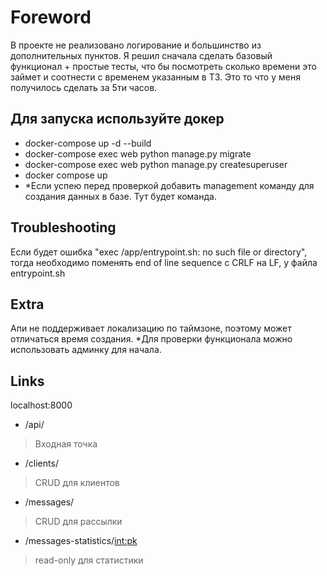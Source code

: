 # Foreword
В проекте не реализовано логирование и большинство из дополнительных пунктов. 
Я решил сначала сделать базовый функционал + простые тесты, что бы посмотреть сколько времени это займет и соотнести с временем указанным в ТЗ. Это то что у меня получилось сделать за 5ти часов. 

## Для запуска используйте докер
- docker-compose up -d --build
- docker-compose exec web python manage.py migrate
- docker-compose exec web python manage.py createsuperuser
- docker compose up
- *Если успею перед проверкой добавить management команду для создания данных в базе. Тут будет команда.
  
## Troubleshooting
Если будет ошибка "exec /app/entrypoint.sh: no such file or directory", тогда необходимо поменять end of line sequence с CRLF на LF, у файла entrypoint.sh

## Extra
Апи не поддерживает локализацию по таймзоне, поэтому может отличаться время создания. *Для проверки функционала можно использовать админку для начала.

## Links
localhost:8000
- /api/ 
> Входная точка
- /clients/ 
> CRUD для клиентов
- /messages/
> CRUD для рассылки
- /messages-statistics/<int:pk>
> read-only для статистики
